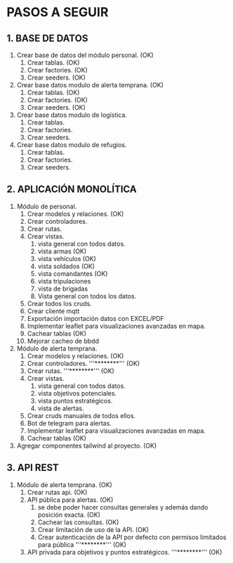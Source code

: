 # PASOS A SEGUIR

## 1. BASE DE DATOS
1. Crear base de datos del módulo personal. (OK)
   1. Crear tablas. (OK)
   2. Crear factories. (OK)
   3. Crear seeders. (OK)
2. Crear base datos modulo de alerta temprana. (OK)
   1. Crear tablas. (OK)
   2. Crear factories. (OK)
   3. Crear seeders. (OK)
3. Crear base datos modulo de logística.
   1. Crear tablas.
   2. Crear factories.
   3. Crear seeders.
4. Crear base datos modulo de refugios.
   1. Crear tablas.
   2. Crear factories.
   3. Crear seeders.

## 2. APLICACIÓN MONOLÍTICA
1. Módulo de personal.
   1. Crear modelos y relaciones. (OK)
   1. Crear controladores. 
   2. Crear rutas. 
   3. Crear vistas.
      1. vista general con todos datos.
      2. vista armas (OK)
      3. vista vehículos (OK)
      4. vista soldados (OK)
      5. vista comandantes (OK)
      6. vista tripulaciones
      7. vista de brigadas
      8. Vista general con todos los datos.
   4. Crear todos los cruds.
   5. Crear cliente mqtt 
   6. Exportación importación datos con EXCEL/PDF
   7. Implementar leaflet para visualizaciones avanzadas en mapa.
   8. Cachear tablas (OK)
   9. Mejorar cacheo de bbdd
2. Módulo de alerta temprana.
   1. Crear modelos y relaciones. (OK)
   2. Crear controladores. '''********''' (OK)
   3. Crear rutas. '''********''' (OK)
   5. Crear vistas. 
      1. vista general con todos datos.
      2. vista objetivos potenciales.
      3. vista puntos estratégicos.
      4. vista de alertas.
   4. Crear cruds manuales de todos ellos.
   5. Bot de telegram para alertas.
   6. Implementar leaflet para visualizaciones avanzadas en mapa.
   7. Cachear tablas (OK)
3. Agregar componentes tailwind al proyecto. (OK)

## 3. API REST
1. Módulo de alerta temprana. (OK)
   1. Crear rutas api. (OK)
   2. API pública para alertas. (OK)
      1. se debe poder hacer consultas generales y además dando posición exacta. (OK)
      2. Cachear las consultas. (OK)
      3. Crear limitación de uso de la API. (OK)
      4. Crear autenticación de la API por defecto con permisos limitados para pública '''********''' (OK)
   3. API privada para objetivos y puntos estratégicos. '''********''' (OK)
